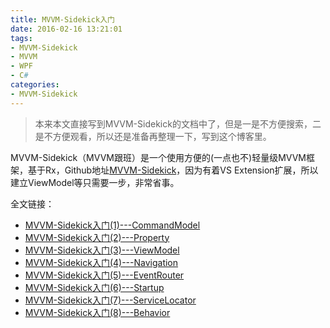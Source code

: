 ```yaml
---
title: MVVM-Sidekick入门
date: 2016-02-16 13:21:01
tags: 
- MVVM-Sidekick
- MVVM
- WPF
- C#
categories: 
- MVVM-Sidekick
---
```


> 本来本文直接写到MVVM-Sidekick的文档中了，但是一是不方便搜索，二是不方便观看，所以还是准备再整理一下，写到这个博客里。

MVVM-Sidekick（MVVM跟班）是一个使用方便的(一点也不)轻量级MVVM框架，基于Rx，Github地址[MVVM-Sidekick](https://github.com/waynebaby/MVVM-Sidekick)，因为有着VS Extension扩展，所以建立ViewModel等只需要一步，非常省事。

全文链接：
- [MVVM-Sidekick入门(1)---CommandModel](/2016/02/16/MVVM-Sidekick入门-1-CommandModel/)
- [MVVM-Sidekick入门(2)---Property](/2016/02/16/MVVM-Sidekick入门-2-Property/)
- [MVVM-Sidekick入门(3)---ViewModel](/2016/02/16/MVVM-Sidekick入门-3-ViewModel/)
- [MVVM-Sidekick入门(4)---Navigation](/2016/02/16/MVVM-Sidekick入门-4-Navigation/)
- [MVVM-Sidekick入门(5)---EventRouter](/2016/02/16/MVVM-Sidekick入门-5-EventRouter/)
- [MVVM-Sidekick入门(6)---Startup](/2016/02/16/MVVM-Sidekick入门-6-Startup/)
- [MVVM-Sidekick入门(7)---ServiceLocator](/2016/02/16/MVVM-Sidekick入门-7-ServiceLocator/)
- [MVVM-Sidekick入门(8)---Behavior](/2016/02/16/MVVM-Sidekick入门-8-Behavior/)
